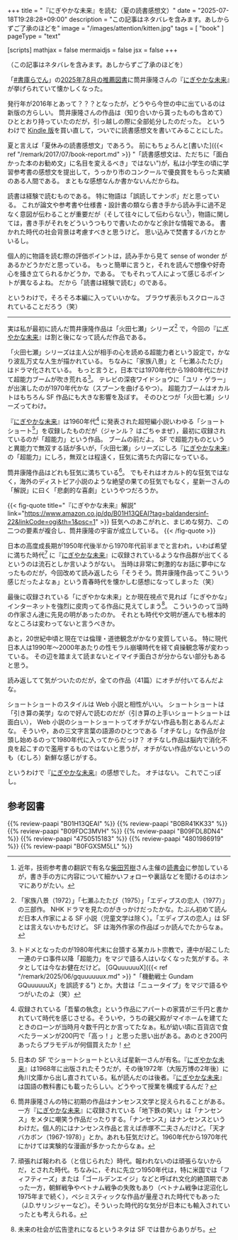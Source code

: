+++
title = "『にぎやかな未来』を読む（夏の読書感想文）"
date =  "2025-07-18T19:28:28+09:00"
description = "この記事はネタバレを含みます。あしからずご了承のほどを"
image = "/images/attention/kitten.jpg"
tags = [ "book" ]
pageType = "text"

[scripts]
  mathjax = false
  mermaidjs = false
  jsx = false
+++

（この記事はネタバレを含みます。あしからずご了承のほどを）

「[#書庫らでん](https://x.com/search?q=%23%E6%9B%B8%E5%BA%AB%E3%82%89%E3%81%A7%E3%82%93&)」の[2025年7,8月の推薦図書](https://x.com/juufuuteiraden/status/1941842603990986896 "Xユーザーの儒烏風亭らでん🐚ReGLOSSさん: 「7月＆8月の #書庫らでん 推薦図書はこちらでん！ ...")に筒井康隆さんの『[にぎやかな未来]』が挙げられていて懐かしくなった。

発行年が2016年とあって？？？となったが，どうやら今世の中に出ているのは新版の方らしい。
筒井康隆さんの作品は（知り合いから貰ったものも含めて）ひととおり持っていたのだが，引っ越しの際に全部処分したのだった。
というわけで [Kindle 版][にぎやかな未来]を買い直して，ついでに読書感想文を書いてみることにした。

夏と言えば「夏休みの読書感想文」であろう。
前にもちょろんと[書いた]({{< ref "/remark/2017/07/book-report.md" >}} "「読書感想文は、ただちに「面白かった本のお勧め文」に名目を変えるべき」ではない")が，私は小学生の頃に学習参考書の感想文を提出して，うっかり市のコンクールで優良賞をもらった実績のある人間である。
まともな感想なんか書かないんだからね。

読書は経験で読むものである。
特に物語は「誤読してナンボ」だと思っている。
これが論文や参考書や仕様書・設計書の類なら書き手から読み手に過不足なく意図が伝わることが重要だが（そして往々にして伝わらない[^r1]），物語に関しては，書き手がそれをどういうつもりで書いたのかなど余計な情報である。
書かれた時代の社会背景は考慮すべきと思うけど。
思い込みで焚書するバカとかいるし。

[^r1]: 近年，技術参考書の翻訳で有名な[柴田芳樹](https://x.com/yoshiki_shibata)さん主催の[読書会](https://technical-book-reading-2.connpass.com/ "技術書読書会２ - connpass")に参加しているが，書き手の方に内容について細かいフォローや裏話などを聞けるのはホンマにありがたい。

個人的に物語を読む際の評価ポイントは，読み手から見て sense of wonder があるかどうかだと思っている。
もっと簡単に言うと，それを読んで想像や好奇心を掻き立てられるかどうか，である。
でもそれって人によって感じるポイントが異なるよね。
だから「読書は経験で読む」のである。

というわけで，そろそろ本編に入っていいかな。
ブラウザ表示もスクロールされていることだろう（笑）

----

実は私が最初に読んだ筒井康隆作品は「火田七瀬」シリーズ[^h1] で，今回の『[にぎやかな未来]』は割と後になって読んだ作品である。

[^h1]: 「家族八景（1972）」「七瀬ふたたび（1975）」「エディプスの恋人（1977）」の三部作。 NHK ドラマを見たのがきっかけだったかな。たぶん初めて読んだ日本人作家による SF 小説（児童文学は除く）。「エディプスの恋人」は SF とは言えないかもだけど。 SF は海外作家の作品ばっか読んでたからなぁ。

「火田七瀬」シリーズは主人公が相手の心を読める超能力者という設定で，かなり波乱万丈な人生が描かれている。
ちなみに「家族八景」と「七瀬ふたたび」はドラマ化されている。
もっと言うと，日本では1970年代から1980年代にかけて超能力ブームが吹き荒れる[^a1]。
テレビの深夜ワイドショウに「ユリ・ゲラー」が出演したのが1970年代かな（スプーンを曲げるやつ）。
超能力ブームはオカルトはもちろん SF 作品にも大きな影響を及ぼす。
そのひとつが「火田七瀬」シリーズってわけ。

[^a1]: トドメとなったのが1980年代末に台頭する某カルト宗教で，連中が起こした一連のテロ事件以降「超能力」をマジで語る人はいなくなった気がする。ネタとしては今なお健在だけど。 [GQuuuuuuX]({{< ref "/remark/2025/06/gquuuuuux.md" >}} "「機動戦士 Gundam GQuuuuuuX」を誤読する") とか。大昔は「ニュータイプ」をマジで語るやつがいたのよ（笑）

『[にぎやかな未来]』は1960年代[^y60] に発表された超短編小説いわゆる「ショートショート[^s1]」を収録したものだが（ジャンル？ はごちゃまぜ），最初に収録されているのが「超能力」という作品。
ブームの前だよ。
SF で超能力ものというと異能力で無双する話が多いが，「火田七瀬」シリーズにしろ『[にぎやかな未来]』の「超能力」にしろ，無双とは程遠く，狂気に満ちた内容になっている。

[^y60]: 収録されている「吾輩の執念」という作品にアパートの家賃が三千円と書かれていて時代を感じさせる。そういや，うちの親父殿がマイホームを建てたときのローンが当時月々数千円とか言ってたなぁ。私が幼い頃に百貨店で食べたラーメンが200円で「高っ！」と思った思い出がある。あのとき200円あったらプラモデルが何個買えたか！
[^s1]: 日本の SF でショートショートといえば星新一さんが有名。『[にぎやかな未来]』は1968年に出版されたそうだが，その後1972年（大阪万博の2年後）に角川文庫から出し直されている。私が読んだのは後者。『[にぎやかな未来]』は国語の教科書にも載ったらしい。どうやって授業を構成するんだ？

筒井康隆作品はどれも狂気に満ちている[^n2]。
でもそれはオカルト的な狂気ではなく，海外のディストピア小説のような絶望の果ての狂気でもなく，星新一さんの「解説」に曰く「悲劇的な喜劇」というやつだろうか。

[^n2]: 筒井康隆さんの特に初期の作品はナンセンス文学と捉えられることがある。一方『[にぎやかな未来]』に収録されている「地下鉄の笑い」は「ナンセンス」をメタに嘲笑う作品だったりする。「ナンセンス」はナンセンスというわけだ。個人的にはナンセンス作品と言えば赤塚不二夫さんだけど。「天才バカボン（1967-1978）」とか。あれも狂気だけど。1960年代から1970年代にかけては実験的な漫画が多かったからなぁ。

{{< fig-quote title="『にぎやかな未来』解説" link="https://www.amazon.co.jp/dp/B01H13QEAI?tag=baldandersinf-22&linkCode=ogi&th=1&psc=1" >}}
狂気へのあこがれと、まじめな努力、この二つの要素が複合し、筒井康隆の宇宙が成立している。
{{< /fig-quote >}}

日本の高度成長期が1950年代後半から1970年代前半までと言われ，いわば希望に満ちた時代[^a2] に『[にぎやかな未来]』に収録されているような作品群が出てくるというのは流石としか言いようがない。
当時は非常に刺激的なお話に夢中になったものだが，今回改めて読み返したら「そうそう。筒井康隆作品ってこういう感じだったよなぁ」という青春時代を懐かしむ感想になってしまった（笑）

[^a2]: 頑張れば報われる（と信じられた）時代。報われないのは頑張らないからだ，とされた時代。ちなみに，それに先立つ1950年代は，特に米国では「フィフティーズ」または「ゴールデンエイジ」などと呼ばれ文化的絶頂期であった一方，朝鮮戦争やベトナム戦争の失敗もあり（ベトナム戦争は泥沼化し1975年まで続く），ペシミスティックな作品が量産された時代でもあった（J.D.サリンジャーなど）。そういった時代的な気分が日本にも輸入されていったとも考えられる。

最後に収録されている「にぎやかな未来」とか現在視点で見れば「にぎやかな」インターネットを強烈に皮肉ってる作品に見えてしまう[^n1]。
こういうのって当時の作家さん達に先見の明があったのか。
それとも時代や文明が進んでも根本的なところは変わってないと言うべきか。

[^n1]: 未来の社会が広告塗れになるというネタは SF では昔からありがち。

あと，20世紀中頃と現在では倫理・道徳観念がかなり変質している。
特に現代日本人は1990年〜2000年あたりの性モラル崩壊時代を経て貞操観念等が変わっている。
その辺を踏まえて読まないとイマイチ面白さが分からない部分もあると思う。

読み返してて気がついたのだが，全ての作品（41篇）にオチが付いてるんだよな。

ショートショートのスタイルは Web 小説と相性がいい。
ショートショートは「引き算の美学」なので好んで読むのだが（引き算の上手いショートショートは面白い）， Web 小説のショートショートってオチがない作品も割とあるんだよな。
そういや，あの三文字言葉の語源のひとつである「オチなし」な作品が台頭し始めるのって1980年代に入ってからだっけ？ オチなし作品は脳内で消化不良を起こすので濫用するものではないと思うが，オチがない作品がないというのも（むしろ）新鮮な感じがする。

というわけで『[にぎやかな未来]』の感想でした。
オチはない。
これでこっぽし。

[にぎやかな未来]: https://www.amazon.co.jp/dp/B01H13QEAI?tag=baldandersinf-22&linkCode=ogi&th=1&psc=1 "Amazon.co.jp: にぎやかな未来 (角川文庫) 電子書籍: 筒井 康隆: Kindleストア"

## 参考図書

{{% review-paapi "B01H13QEAI" %}} <!-- にぎやかな未来 筒井康隆 -->
{{% review-paapi "B0BR41KK33" %}} <!-- ノックバック -->
{{% review-paapi "B09FDC3MVH" %}} <!-- 国宝上青春篇 -->
{{% review-paapi "B09FDL8DN4" %}} <!-- 国宝下花道篇 -->
{{% review-paapi "4750515183" %}} <!-- 性表現規制の文化史 -->
{{% review-paapi "4801986919" %}} <!-- アポカリプスホテルぷすぷす 竹本泉 -->
{{% review-paapi "B0FGXSM5LL" %}} <!-- ミッドサマーシトラス ReGLOSS -->
